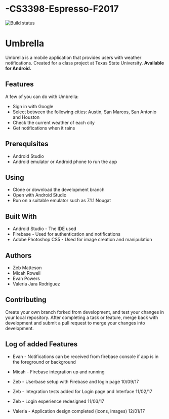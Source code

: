 # -CS3398-Espresso-F2017

![Build status](https://travis-ci.org/CS3398-Espresso-Noir/-CS3398-Espresso-F2017.svg?branch=master)

# **Umbrella**

Umbrella is a mobile application that provides users with weather notifications. Created for a class project at Texas State University.
**Available for Android.**

## **Features**

A few of you can do with Umbrella:

* Sign in with Google
* Select between the following cities: Austin, San Marcos, San Antonio and Houston
* Check the current weather of each city
* Get notifications when it rains

## **Prerequisites**

* Android Studio
* Android emulator or Android phone to run the app

## **Using**

* Clone or download the development branch
* Open with Android Studio
* Run on a suitable emulator such as 7.1.1 Nougat

## **Built With**

* Android Studio - The IDE used
* Firebase - Used for authentication and notifications 
* Adobe Photoshop CS5 - Used for image creation and manipulation

## **Authors**

* Zeb Matteson
* Micah Rowell
* Evan Powers
* Valeria Jara Rodriguez 

## **Contributing**

Create your own branch forked from development, and test your changes in your local repository. After completing a task or feature, merge back with development and submit a pull request to merge your changes into development.

## **Log of added Features**

* Evan - Notifications can be received from firebase console if app is in the foreground or background

* Micah - Firebase integration up and running

* Zeb - Userbase setup with Firebase and login page 10/09/17
* Zeb - Integration tests added for Login page and Interface 11/02/17
* Zeb - Login experience redesigned 11/03/17

* Valeria - Application design completed (icons, images) 12/01/17 